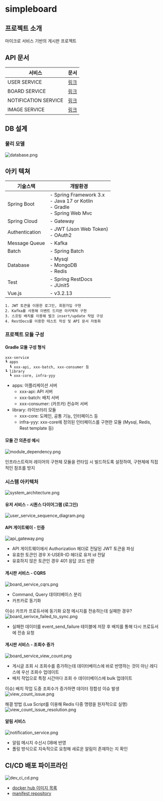 # simpleboard

## 프로젝트 소개

마이크로 서비스 기반의 게시판 프로젝트

## API 문서

| 서비스                  | 문서                                                                       |
|----------------------|--------------------------------------------------------------------------|
| USER SERVICE         | [링크](https://yellowsunn.github.io/simpleboard/user-service.html)         |
| BOARD SERVICE        | [링크](https://yellowsunn.github.io/simpleboard/board-service.html)        |
| NOTIFICATION SERVICE | [링크](https://yellowsunn.github.io/simpleboard/notification-service.html) |
| IMAGE SERVICE        | [링크](https://yellowsunn.github.io/simpleboard/image-service.html)        |

## DB 설계

### 물리 모델

![database.png](images%2Fdatabase.png)

## 아키 텍쳐

| 기술스택           | 개발환경                                                                                |
|----------------|-------------------------------------------------------------------------------------|
| Spring Boot    | - Spring Framework 3.x<br/> - Java 17 or Kotlin<br/> - Gradle<br/> - Spring Web Mvc |
| Spring Cloud   | - Gateway                                                                           | 
| Authentication | - JWT (Json Web Token)<br/> - OAuth2                                                |
| Message Queue  | - Kafka                                                                             |
| Batch          | - Spring Batch                                                                      |                                                                     |
| Database       | - Mysql<br/> - MongoDB<br/> - Redis                                                 |
| Test           | - Spring RestDocs<br/> - JUnit5                                                     |
| Vue.js         | - v3.2.13                                                                           |

```
1. JWT 토큰을 이용한 로그인, 회원가입 구현
2. Kafka를 사용해 이벤트 드리븐 아키텍쳐 구현
3. 스프링 배치를 이용해 벌크 insert/update 작업 구성
4. RestDocs를 이용한 테스트 작성 및 API 문서 자동화
```

### 프로젝트 모듈 구성

#### Gradle 모듈 구성 형식

```
xxx-service
┗ apps
  ┗ xxx-api, xxx-batch, xxx-consumer 등
┗ library
  ┗ xxx-core, infra-yyy 
```

* apps: 어플리케이션 서버
    * xxx-api: API 서버
    * xxx-batch: 배치 서버
    * xxx-consumer: (카프카) 컨슈머 서버
* library: 라이브러리 모듈
    * xxx-core: 도메인, 공통 기능, 인터페이스 등
    * infra-yyy: xxx-core에 정의된 인터페이스를 구현한 모듈 (Mysql, Redis, Rest template 등)

#### 모듈 간 의존성 예시

![module_dependency.png](images/module_dependency.png)

인프라스트럭처 레이어의 구현체 모듈을 런타임 시 빌드하도록 설정하여, 구현체에 직접적인 참조를 방지

### 시스템 아키텍처

![system_architecture.png](images/system_architecture.png)

#### 유저 서비스 - 시퀀스 다이어그램 (로그인)

![user_service_sequence_diagram.png](images/user_service_sequence_diagram.png)

#### API 게이트웨이 - 인증

![api_gateway.png](images/api_gateway.png)

* API 게이트웨이에서 Authorization 헤더로 전달된 JWT 토큰을 파싱
* 유효한 토큰인 경우 X-USER-ID 헤더로 유저 id 전달
* 유효하지 않은 토큰인 경우 401 응답 코드 반환

#### 게시판 서비스 - CQRS

![board_service_cqrs.png](images/board_service_cqrs.png)

* Command, Query 데이터베이스 분리
* 카프카로 동기화

이슈) 카프카 프로듀서에 동기화 요청 메시지를 전송하는데 실패한 경우?
![board_serivce_failed_to_sync.png](images/board_serivce_failed_to_sync.png)

* 실패한 데이터를 event_send_failure 테이블에 저장 후 배치를 통해 다시 프로듀서에 전송 요청

#### 게시판 서비스 - 조회수 증가

![board_service_view_count.png](images/board_service_view_count.png)

* 게시글 조회 시 조회수를 증가하는데 데이터베이스에 바로 반영하는 것이 아닌 레디스에 우선 조회수 업데이트
* 배치 작업으로 특정 시간마다 조회 수 데이터베이스에 bulk 업데이트

이슈) 배치 작업 도중 조회수가 증가하면 데이터 정합성 이슈 발생
![view_count_issue.png](images/view_count_issue.png)

해결 방법 (Lua Script를 이용해 Redis 다중 명령을 원자적으로 실행)
![view_count_issue_resolution.png](images%2Fview_count_issue_resolution.png)

#### 알림 서비스

![notification_service.png](images/notification_service.png)
* 알림 메시지 수신시 DB에 반영
* 폴링 방식으로 지속적으로 요청해 새로운 알림이 존재하는 지 확인

## CI/CD 배포 파이프라인

![dev_ci_cd.png](images/dev_ci_cd.png)

* [docker hub 이미지 목록](https://hub.docker.com/u/yellowsunn)
* [manifest repository](https://github.com/yellowsunn/argocd-manifest/tree/main/manifest/simpleforum)

